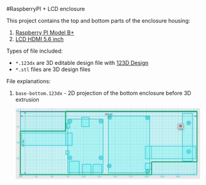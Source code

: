 #RaspberryPI + LCD enclosure

This project contains the top and bottom parts of the enclosure housing:

1. [Raspberry PI Model B+](http://www.raspberrypi.org/product/model-b-plus/)
1. [LCD HDMI 5.6 inch](http://www.adafruit.com/products/1666)

Types of file included:

- `*.123dx` are 3D editable design file with [123D Design](http://www.123dapp.com/design)
- `*.stl` files are 3D design files

File explanations:

1. `base-bottom.123dx` - 2D projection of the bottom enclosure before 3D extrusion

	![](readme-img/base-bottom.png)